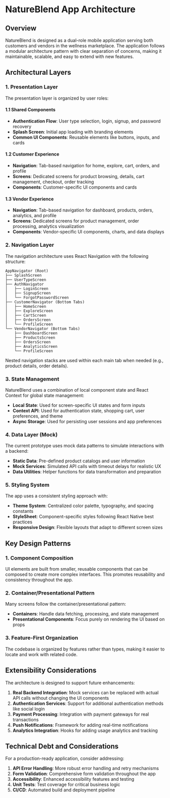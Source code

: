 # NatureBlend App Architecture

## Overview

NatureBlend is designed as a dual-role mobile application serving both customers and vendors in the wellness marketplace. The application follows a modular architecture pattern with clear separation of concerns, making it maintainable, scalable, and easy to extend with new features.


## Architectural Layers

### 1. Presentation Layer

The presentation layer is organized by user roles:

#### 1.1 Shared Components
- **Authentication Flow**: User type selection, login, signup, and password recovery
- **Splash Screen**: Initial app loading with branding elements
- **Common UI Components**: Reusable elements like buttons, inputs, and cards

#### 1.2 Customer Experience
- **Navigation**: Tab-based navigation for home, explore, cart, orders, and profile
- **Screens**: Dedicated screens for product browsing, details, cart management, checkout, order tracking
- **Components**: Customer-specific UI components and cards

#### 1.3 Vendor Experience
- **Navigation**: Tab-based navigation for dashboard, products, orders, analytics, and profile
- **Screens**: Dedicated screens for product management, order processing, analytics visualization
- **Components**: Vendor-specific UI components, charts, and data displays

### 2. Navigation Layer

The navigation architecture uses React Navigation with the following structure:

```
AppNavigator (Root)
├── SplashScreen
├── UserTypeScreen
├── AuthNavigator
│   ├── LoginScreen
│   ├── SignupScreen
│   └── ForgotPasswordScreen
├── CustomerNavigator (Bottom Tabs)
│   ├── HomeScreen
│   ├── ExploreScreen
│   ├── CartScreen
│   ├── OrdersScreen
│   └── ProfileScreen
└── VendorNavigator (Bottom Tabs)
    ├── DashboardScreen
    ├── ProductsScreen
    ├── OrdersScreen
    ├── AnalyticsScreen
    └── ProfileScreen
```

Nested navigation stacks are used within each main tab when needed (e.g., product details, order details).

### 3. State Management

NatureBlend uses a combination of local component state and React Context for global state management:

- **Local State**: Used for screen-specific UI states and form inputs
- **Context API**: Used for authentication state, shopping cart, user preferences, and theme
- **Async Storage**: Used for persisting user sessions and app preferences

### 4. Data Layer (Mock)

The current prototype uses mock data patterns to simulate interactions with a backend:

- **Static Data**: Pre-defined product catalogs and user information
- **Mock Services**: Simulated API calls with timeout delays for realistic UX
- **Data Utilities**: Helper functions for data transformation and preparation

### 5. Styling System

The app uses a consistent styling approach with:

- **Theme System**: Centralized color palette, typography, and spacing constants
- **StyleSheet**: Component-specific styles following React Native best practices
- **Responsive Design**: Flexible layouts that adapt to different screen sizes

## Key Design Patterns

### 1. Component Composition

UI elements are built from smaller, reusable components that can be composed to create more complex interfaces. This promotes reusability and consistency throughout the app.

### 2. Container/Presentational Pattern

Many screens follow the container/presentational pattern:
- **Containers**: Handle data fetching, processing, and state management
- **Presentational Components**: Focus purely on rendering the UI based on props

### 3. Feature-First Organization

The codebase is organized by features rather than types, making it easier to locate and work with related code.

## Extensibility Considerations

The architecture is designed to support future enhancements:

1. **Real Backend Integration**: Mock services can be replaced with actual API calls without changing the UI components
2. **Authentication Services**: Support for additional authentication methods like social login
3. **Payment Processing**: Integration with payment gateways for real transactions
4. **Push Notifications**: Framework for adding real-time notifications
5. **Analytics Integration**: Hooks for adding usage analytics and tracking

## Technical Debt and Considerations

For a production-ready application, consider addressing:

1. **API Error Handling**: More robust error handling and retry mechanisms
2. **Form Validation**: Comprehensive form validation throughout the app
3. **Accessibility**: Enhanced accessibility features and testing
4. **Unit Tests**: Test coverage for critical business logic
5. **CI/CD**: Automated build and deployment pipeline